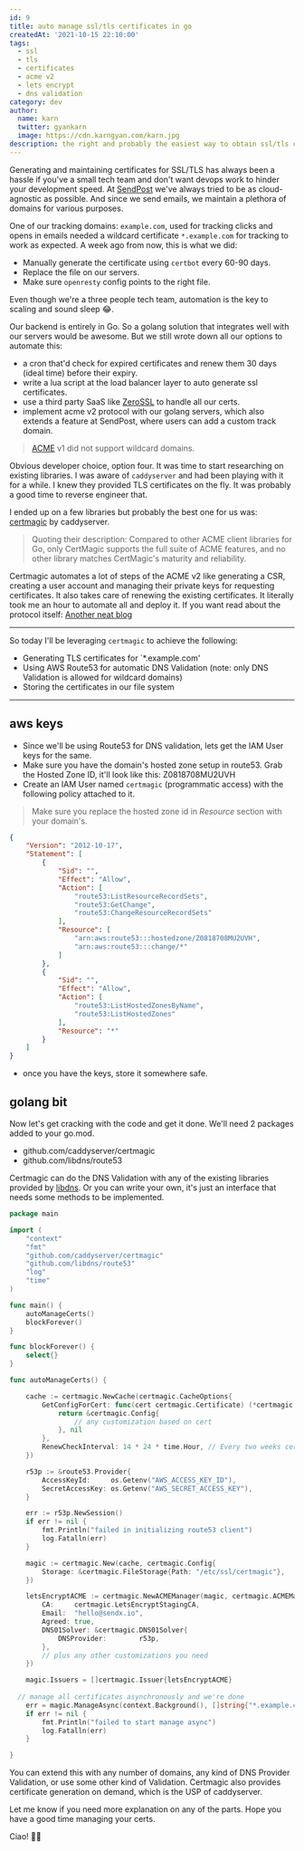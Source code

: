 ```yaml
---
id: 9
title: auto manage ssl/tls certificates in go
createdAt: '2021-10-15 22:10:00'
tags:
  - ssl
  - tls
  - certificates
  - acme v2
  - lets encrypt
  - dns validation
category: dev
author: 
  name: karn
  twitter: gyankarn
  image: https://cdn.karngyan.com/karn.jpg
description: the right and probably the easiest way to obtain ssl/tls certificates. you can store them in your file system and use them with your load balancer or directly with your application.
---
```


Generating and maintaining certificates for SSL/TLS has always been a hassle if you've a small tech team and don't want devops work to hinder your development speed.
At [SendPost](https://sendpost.io) we've always tried to be as cloud-agnostic as possible. And since we send emails, we maintain a plethora of domains for various purposes.

One of our tracking domains: `example.com`, used for tracking clicks and opens in emails needed a wildcard certificate `*.example.com` for tracking to work as expected. A week ago from now, this is what we did:

- Manually generate the certificate using `certbot` every 60-90 days.
- Replace the file on our servers.
- Make sure `openresty` config points to the right file.

Even though we're a three people tech team, automation is the key to scaling and sound sleep 😂.

Our backend is entirely in Go. So a golang solution that integrates well with our servers would be awesome. But we still wrote down all our options to automate this:

- a cron that'd check for expired certificates and renew them 30 days (ideal time) before their expiry.
- write a lua script at the load balancer layer to auto generate ssl certificates.
- use a third party SaaS like [ZeroSSL](https://zerossl.com) to handle all our certs.
- implement acme v2 protocol with our golang servers, which also extends a feature at SendPost, where users can add a custom track domain.

> [ACME](https://en.wikipedia.org/wiki/Automated_Certificate_Management_Environment) v1 did not support wildcard domains.

Obvious developer choice, option four. It was time to start researching on existing libraries. I was aware of `caddyserver` and had been playing with it for a while. I knew they provided TLS certificates on the fly. It was probably a good time to reverse engineer that.

I ended up on a few libraries but probably the best one for us was: [certmagic](https://github.com/caddyserver/certmagic) by caddyserver.

> Quoting their description: Compared to other ACME client libraries for Go, only CertMagic supports the full suite of ACME features, and no other library matches CertMagic's maturity and reliability.

Certmagic automates a lot of steps of the ACME v2 like generating a CSR, creating a user account and managing their private keys for requesting certificates. It also takes care of renewing the existing certificates. It literally took me an hour to automate all and deploy it. If you want read about the protocol itself: [Another neat blog](https://www.keyfactor.com/blog/what-is-acme-protocol-and-how-does-it-work/)

---

So today I'll be leveraging `certmagic` to achieve the following:

- Generating TLS certificates for `*.example.com'
- Using AWS Route53 for automatic DNS Validation (note: only DNS Validation is allowed for wildcard domains)
- Storing the certificates in our file system

---

## aws keys

- Since we'll be using Route53 for DNS validation, lets get the IAM User keys for the same.
- Make sure you have the domain's hosted zone setup in route53. Grab the Hosted Zone ID, it'll look like this: Z0818708MU2UVH
- Create an IAM User named `certmagic` (programmatic access) with the following policy attached to it.

> Make sure you replace the hosted zone id in *Resource* section with your domain's.

```json
{
    "Version": "2012-10-17",
    "Statement": [
        {
            "Sid": "",
            "Effect": "Allow",
            "Action": [
                "route53:ListResourceRecordSets",
                "route53:GetChange",
                "route53:ChangeResourceRecordSets"
            ],
            "Resource": [
                "arn:aws:route53:::hostedzone/Z0818708MU2UVH",
                "arn:aws:route53:::change/*"
            ]
        },
        {
            "Sid": "",
            "Effect": "Allow",
            "Action": [
                "route53:ListHostedZonesByName",
                "route53:ListHostedZones"
            ],
            "Resource": "*"
        }
    ]
}
```

- once you have the keys, store it somewhere safe.

## golang bit

Now let's get cracking with the code and get it done. We'll need 2 packages added to your go.mod.

- github.com/caddyserver/certmagic
- github.com/libdns/route53

Certmagic can do the DNS Validation with any of the existing libraries provided by [libdns](https://github.com/libdns). Or you can write your own, it's just an interface that needs some methods to be implemented.


```go
package main

import (
	"context"
	"fmt"
	"github.com/caddyserver/certmagic"
	"github.com/libdns/route53"
	"log"
	"time"
)

func main() {
	autoManageCerts()
	blockForever()
}

func blockForever() {
    select{}
}

func autoManageCerts() {

	cache := certmagic.NewCache(certmagic.CacheOptions{
		GetConfigForCert: func(cert certmagic.Certificate) (*certmagic.Config, error) {
			return &certmagic.Config{
				// any customization based on cert
			}, nil
		},
		RenewCheckInterval: 14 * 24 * time.Hour, // Every two weeks cert is checked for renewal
	})

	r53p := &route53.Provider{
		AccessKeyId:     os.Getenv("AWS_ACCESS_KEY_ID"),
		SecretAccessKey: os.Getenv("AWS_SECRET_ACCESS_KEY"),
	}

	err := r53p.NewSession()
	if err != nil {
		fmt.Println("failed in initializing route53 client")
		log.Fatalln(err)
	}

	magic := certmagic.New(cache, certmagic.Config{
		Storage: &certmagic.FileStorage{Path: "/etc/ssl/certmagic"},
	})

	letsEncryptACME := certmagic.NewACMEManager(magic, certmagic.ACMEManager{
		CA:     certmagic.LetsEncryptStagingCA,
		Email:  "hello@sendx.io",
		Agreed: true,
		DNS01Solver: &certmagic.DNS01Solver{
			DNSProvider:        r53p,
		},
		// plus any other customizations you need
	})

	magic.Issuers = []certmagic.Issuer{letsEncryptACME}
  
  // manage all certificates asynchronously and we're done
	err = magic.ManageAsync(context.Background(), []string{"*.example.com"})
	if err != nil {
		fmt.Println("failed to start manage async")
		log.Fatalln(err)
	}

}
```

You can extend this with any number of domains, any kind of DNS Provider Validation, or use some other kind of Validation. Certmagic also provides certificate generation on demand, which is the USP of caddyserver.

Let me know if you need more explanation on any of the parts. Hope you have a good time managing your certs. 

Ciao! 👋🍺
